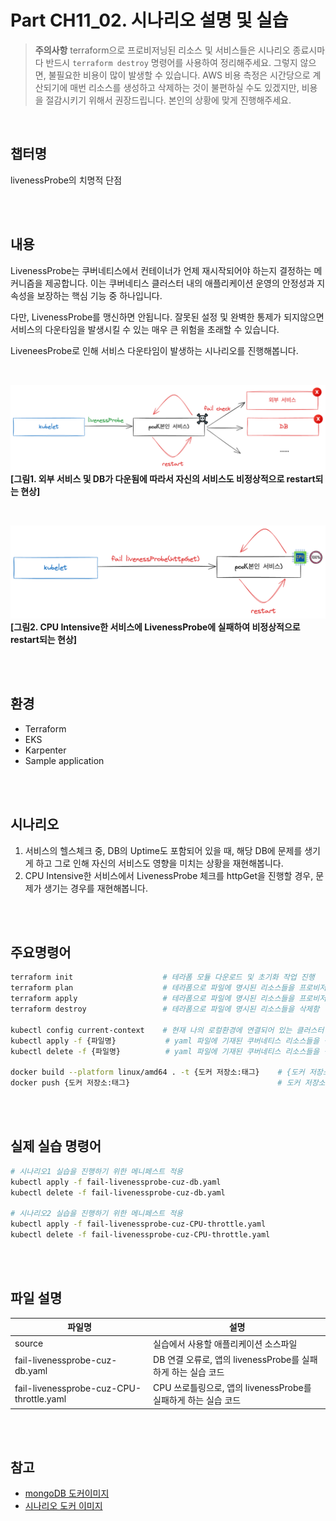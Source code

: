# Part CH11_02. 시나리오 설명 및 실습
> **주의사항**
terraform으로 프로비저닝된 리소스 및 서비스들은 시나리오 종료시마다 반드시 `terraform destroy` 명령어를 사용하여 정리해주세요. 그렇지 않으면, 불필요한 비용이 많이 발생할 수 있습니다. AWS 비용 측정은 시간당으로 계산되기에 매번 리소스를 생성하고 삭제하는 것이 불편하실 수도 있겠지만, 비용을 절감시키기 위해서 권장드립니다. 본인의 상황에 맞게 진행해주세요.

<br>

## 챕터명

livenessProbe의 치명적 단점

<br><br>

## 내용

LivenessProbe는 쿠버네티스에서 컨테이너가 언제 재시작되어야 하는지 결정하는 메커니즘을 제공합니다. 이는 쿠버네티스 클러스터 내의 애플리케이션 운영의 안정성과 지속성을 보장하는 핵심 기능 중 하나입니다.

다만, LivenessProbe를 맹신하면 안됩니다. 잘못된 설정 및 완벽한 통제가 되지않으면 서비스의 다운타임을 발생시킬 수 있는 매우 큰 위험을 초래할 수 있습니다.

LiveneesProbe로 인해 서비스 다운타임이 발생하는 시나리오를 진행해봅니다.

<br>

![fail_livenessprobe01](../../images/10-senario01.png)
**[그림1. 외부 서비스 및 DB가 다운됨에 따라서 자신의 서비스도 비정상적으로 restart되는 현상]**

<br>

![fail_livenessprobe02](../../images/10-senario02.png)
**[그림2. CPU Intensive한 서비스에 LivenessProbe에 실패하여 비정상적으로 restart되는 현상]**

<br><br>

## 환경

- Terraform
- EKS
- Karpenter
- Sample application

<br><br>

## 시나리오

1. 서비스의 헬스체크 중, DB의 Uptime도 포함되어 있을 때, 해당 DB에 문제를 생기게 하고 그로 인해 자신의 서비스도 영향을 미치는 상황을 재현해봅니다.
2. CPU Intensive한 서비스에서 LivenessProbe 체크를 httpGet을 진행할 경우, 문제가 생기는 경우를 재현해봅니다.

<br><br>

## 주요명령어

```bash
terraform init                    # 테라폼 모듈 다운로드 및 초기화 작업 진행
terraform plan                    # 테라폼으로 파일에 명시된 리소스들을 프로비저닝 하기 전 확인단계
terraform apply                   # 테라폼으로 파일에 명시된 리소스들을 프로비저닝
terraform destroy                 # 테라폼으로 파일에 명시된 리소스들을 삭제함

kubectl config current-context    # 현재 나의 로컬환경에 연결되어 있는 클러스터 확인
kubectl apply -f {파일명}           # yaml 파일에 기재된 쿠버네티스 리소스들을 생성
kubectl delete -f {파일명}          # yaml 파일에 기재된 쿠버네티스 리소스들을 삭제제외

docker build --platform linux/amd64 . -t {도커 저장소:태그}    # {도커 저장소:태그}이름을 가진 이미지를 현재 경로의 Dockerfile을 기준으로 만듬
docker push {도커 저장소:태그}                                 # 도커 저장소에 이미지를 업로드
```

<br><br>

## 실제 실습 명령어

```bash
# 시나리오1 실습을 진행하기 위한 메니페스트 적용
kubectl apply -f fail-livenessprobe-cuz-db.yaml
kubectl delete -f fail-livenessprobe-cuz-db.yaml

# 시나리오2 실습을 진행하기 위한 메니페스트 적용
kubectl apply -f fail-livenessprobe-cuz-CPU-throttle.yaml
kubectl delete -f fail-livenessprobe-cuz-CPU-throttle.yaml
```

<br><br>

## 파일 설명
|파일명|설명|
|---|---|
|source|실습에서 사용할 애플리케이션 소스파일|
|fail-livenessprobe-cuz-db.yaml|DB 연결 오류로, 앱의 livenessProbe를 실패하게 하는 실습 코드|
|fail-livenessprobe-cuz-CPU-throttle.yaml|CPU 쓰로틀링으로, 앱의 livenessProbe를 실패하게 하는 실습 코드|

<br><br>

## 참고
- [mongoDB 도커이미지](https://hub.docker.com/_/mongo)
- [시나리오 도커 이미지](https://hub.docker.com/repository/docker/hulkong/fastcampus-devops-practice-examples-100/general)